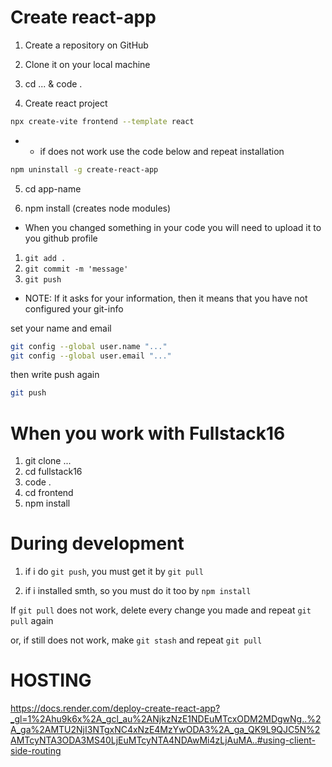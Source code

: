 # Create react-app
1. Create a repository on GitHub 
<!-- RU: Создайте репозиторий на GitHub -->
2. Clone it on your local machine
<!-- RU: Клонируйте его на свою локальную машину -->
3. cd ...  &  code .
<!-- RU: перейдите в папку и откройте ее в VSCode -->
4. Create react project
<!-- RU: Создайте реакт проект -->
```bash
npx create-vite frontend --template react
```
- - if does not work use the code below and repeat installation
<!-- если не работает, используйте код ниже и повторите установку -->

```bash
npm uninstall -g create-react-app
```
5. cd app-name 
<!-- Пройдите к проекту -->

6. npm install (creates node modules)
<!-- Установите зависимости -->

<!-- ------------------------------ -->
<!-- ------------------------------ -->
<!-- ------------------------------ -->
- When you changed something in your code you will need to upload it to you github profile
<!-- Когда вы что-то изменили в своем коде, вам нужно будет загрузить его на свой профиль github -->
1. `git add .`
2. `git commit -m 'message'`
3. `git push`


- NOTE: If it asks for your information, then it means that you have not configured your git-info
<!-- Примечание: Если он запрашивает вашу информацию, это означает, что вы не настроили свою информацию git -->


set your name and email
<!-- Установите свою личность на настройки Git в вашем компютере -->
```bash
git config --global user.name "..."
git config --global user.email "..."
```
then write push again
```bash
git push
```

<!-- ------------------------------ -->
<!-- ------------------------------ -->
<!-- ------------------------------ -->
# When you work with Fullstack16
<!-- Когда вы работаете с Fullstack16 -->
1. git clone ...
2. cd fullstack16
3. code .
4. cd frontend
5. npm install
<!-- ------------------------------ -->
<!-- ------------------------------ -->
<!-- ------------------------------ -->
# During development
<!-- Во время разработки -->

1. if i do `git push`, you must get it by `git pull`
<!-- если я делаю `git push`, вы должны получить его с помощью `git pull` -->
2. if i installed smth, so you must do it too by `npm install`
<!-- если я установил что-то, то вы должны сделать это тоже с помощью `npm install` -->
<!-- ------------------------------ -->
<!-- ------------------------------ -->
<!-- ------------------------------ -->
If `git pull` does not work, delete every change you made and repeat `git pull` again
<!-- Если `git pull` не работает, удалите все изменения, которые вы внесли, и повторите `git pull` снова -->
or, if still does not work, make `git stash` and repeat `git pull`
<!-- или, если все еще не работает, сделайте `git stash` и повторите `git pull` -->





# HOSTING

https://docs.render.com/deploy-create-react-app?_gl=1%2Ahu9k6x%2A_gcl_au%2ANjkzNzE1NDEuMTcxODM2MDgwNg..%2A_ga%2AMTU2NjI3NTgxNC4xNzE4MzYwODA3%2A_ga_QK9L9QJC5N%2AMTcyNTA3ODA3MS40LjEuMTcyNTA4NDAwMi4zLjAuMA..#using-client-side-routing